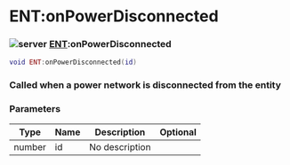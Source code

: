 # ENT:onPowerDisconnected

### ![server](../../home/scripted\_entity/.gitbook/assets/server.png) [ENT](../../home/scripted\_entity/home/ENT/):onPowerDisconnected

```lua
void ENT:onPowerDisconnected(id)
```

### Called when a power network is disconnected from the entity

### Parameters

| Type   | Name | Description    | Optional |
| ------ | ---- | -------------- | -------: |
| number | id   | No description |          |
